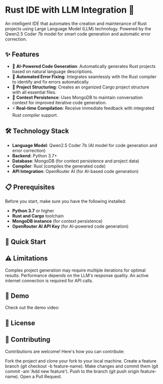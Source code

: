 # Rust IDE with LLM Integration 🚀

An intelligent IDE that automates the creation and maintenance of Rust projects using Large Language Model (LLM) technology. Powered by the Qwen2.5 Coder 7b model for smart code generation and automatic error correction.

## ✨ Features

- 🤖 **AI-Powered Code Generation**: Automatically generates Rust projects based on natural language descriptions.
- 🔄 **Automated Error Fixing**: Integrates seamlessly with the Rust compiler to identify and fix errors automatically.
- 📁 **Project Structuring**: Creates an organized Cargo project structure with all essential files.
- 💾 **Context Persistence**: Uses MongoDB to maintain conversation context for improved iterative code generation.
- ⚡ **Real-time Compilation**: Receive immediate feedback with integrated Rust compiler support.

## 🛠️ Technology Stack

- **Language Model**: Qwen2.5 Coder 7b (AI model for code generation and error correction)
- **Backend**: Python 3.7+
- **Database**: MongoDB (for context persistence and project data)
- **Compiler**: Rust (compiles the generated code)
- **API Integration**: OpenRouter AI (for AI-based code generation)

## 📋 Prerequisites

Before you start, make sure you have the following installed:

- **Python 3.7** or higher
- **Rust and Cargo** toolchain
- **MongoDB instance** (for context persistence)
- **OpenRouter AI API Key** (for AI-powered code generation)

## 🚀 Quick Start

<!-- 1. **Clone the Repository**  
   Clone this repository to your local machine:
   ```bash
   git clone https://github.com/Acuspeetster/
   !-->


## ⚠️ Limitations
Complex project generation may require multiple iterations for optimal results.
Performance depends on the LLM's response quality.
An active internet connection is required for API calls.
## 🎥 Demo
Check out the demo video: 

## 📜 License

## 🤝 Contributing
Contributions are welcome! Here's how you can contribute:

Fork the project and clone your fork to your local machine.
Create a feature branch (git checkout -b feature-name).
Make changes and commit them (git commit -am 'Add new feature').
Push to the branch (git push origin feature-name).
Open a Pull Request.